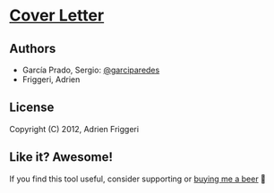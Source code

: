 # [Cover Letter](https://nbviewer.jupyter.org/github/garciparedes/cover-letter/blob/master/garciparedes-cl.pdf)

## Authors
  - García Prado, Sergio: [@garciparedes](http://garciparedes.me)
  - Friggeri, Adrien

## License
Copyright (C) 2012, Adrien Friggeri

## Like it? Awesome!
If you find this tool useful, consider supporting or [buying me a beer](https://www.paypal.me/garciparedes/2) 🙂
